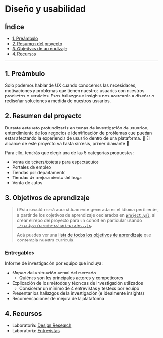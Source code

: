 # Diseño y usabilidad

## Índice

- [1. Preámbulo](#1-preámbulo)
- [2. Resumen del proyecto](#2-resumen-del-proyecto)
- [3. Objetivos de aprendizaje](#3-objetivos-de-aprendizaje)
- [4. Recursos](#4-recursos)

---

## 1. Preámbulo

Solo podemos hablar de UX cuando conocemos las necesidades, motivaciones y
problemas que tienen nuestros usuarios con nuestros productos o servicios. Esos
hallazgos e insights nos acercarán a diseñar o rediseñar soluciones a medida de
nuestros usuarios.

## 2. Resumen del proyecto

Durante este reto profundizarás en temas de investigación de usuarios,
entendimiento de los negocios e identificación de problemas que puedan estar
afectando la experiencia de usuario dentro de una plataforma.
📣 El alcance de este proyecto va hasta síntesis, primer diamante 💎

Para ello, tendrás que elegir una de las 5 categorías propuestas:

- Venta de tickets/boletas para espectáculos
- Portales de empleo
- Tiendas por departamento
- Tiendas de mejoramiento del hogar
- Venta de autos

## 3. Objetivos de aprendizaje

> ℹ️ Esta sección será auomáticamente generada en el idioma pertinente, a partir
> de los objetivos de aprendizaje declarados en [`project.yml`](./project.yml),
> al crear el repo del proyecto para un cohort en particular usando
> [`./scripts/create-cohort-project.js`](../../scripts#create-cohort-project-coaches).
>
> Acá puedes ver una [lista de todos los objetivos de aprendizaje](../../learning-objectives/data.yml)
> que contempla nuestra currícula.

### Entregables

Informe de investigación por equipo que incluya:

- Mapeo de la situación actual del mercado
  + Quiénes son los principales actores y competidores
- Explicación de los métodos y técnicas de investigación utilizados
  + Considerar un mínimo de 4 entrevistas y testeos por equipo
- Presentar los hallazgos de la investigación (e idealmente insights)
- Recomendaciones de mejora de la plataforma

## 4. Recursos

- Laboratoria: [Design Research](https://docs.google.com/presentation/d/1gPeSW9tkagJx-ffGMGWC0Op-aGVnPl2Q/edit#slide=id.p1)
- Laboratoria: [Entrevistas](https://www.loom.com/share/736fe0a52e1f43a490128448a53a31fd)
